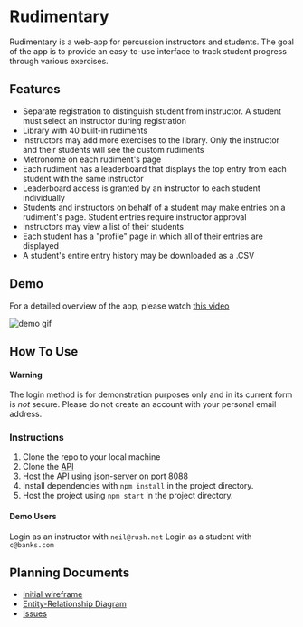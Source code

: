 # Rudimentary

Rudimentary is a web-app for percussion instructors and students. The goal of the app is to provide an easy-to-use interface to track student progress through various exercises.

## Features

-   Separate registration to distinguish student from instructor. A student must select an instructor during registration
-   Library with 40 built-in rudiments
-   Instructors may add more exercises to the library. Only the instructor and their students will see the custom rudiments
-   Metronome on each rudiment's page
-   Each rudiment has a leaderboard that displays the top entry from each student with the same instructor
-   Leaderboard access is granted by an instructor to each student individually
-   Students and instructors on behalf of a student may make entries on a rudiment's page. Student entries require instructor approval
-   Instructors may view a list of their students
-   Each student has a "profile" page in which all of their entries are displayed
-   A student's entire entry history may be downloaded as a .CSV

## Demo

For a detailed overview of the app, please watch [this video](https://youtu.be/JfoHDW0PrdI)

![demo gif](https://user-images.githubusercontent.com/9956384/155017851-297b84c5-8862-46c9-b767-4a9db9e09503.gif "Demo GIF")


## How To Use

#### Warning

The login method is for demonstration purposes only and in its current form is _not_ secure. Please do not create an account with your personal email address.

### Instructions

1. Clone the repo to your local machine
2. Clone the [API](https://github.com/cjgochanour/rudimentary-api)
3. Host the API using [json-server](https://github.com/typicode/json-server) on port 8088
4. Install dependencies with `npm install` in the project directory.
5. Host the project using `npm start` in the project directory.

#### Demo Users

Login as an instructor with `neil@rush.net`
Login as a student with `c@banks.com`

## Planning Documents

-   [Initial wireframe](https://miro.com/app/board/uXjVORVGzTk=/?invite_link_id=310315477357)
-   [Entity-Relationship Diagram](https://dbdiagram.io/d/61e205a74bca010ae98dcd5e)
-   [Issues](https://github.com/cjgochanour/rudimentary/issues?q=is%3Aissue+is%3Aclosed)
